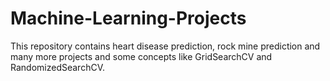 # Machine-Learning-Projects
This repository contains heart disease prediction, rock mine prediction and many more projects and some concepts like GridSearchCV and RandomizedSearchCV.
